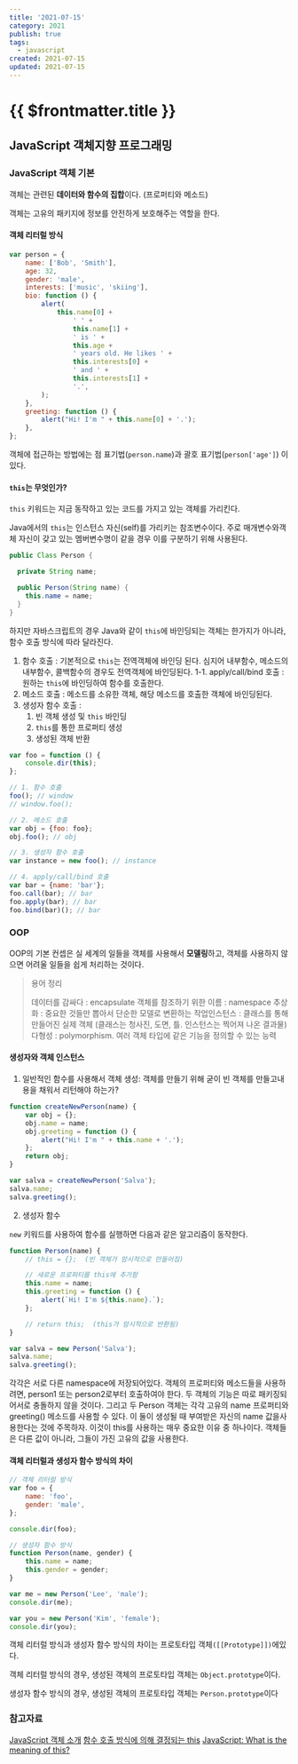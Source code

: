 ```yaml
---
title: '2021-07-15'
category: 2021
publish: true
tags:
  - javascript
created: 2021-07-15
updated: 2021-07-15
---
```


# {{ $frontmatter.title }}

## JavaScript 객체지향 프로그래밍

### JavaScript 객체 기본

객체는 관련된 **데이터와 함수의 집합**이다. (프로퍼티와 메소드)

객체는 고유의 패키지에 정보를 안전하게 보호해주는 역할을 한다.

#### 객체 리터럴 방식

```js
var person = {
	name: ['Bob', 'Smith'],
	age: 32,
	gender: 'male',
	interests: ['music', 'skiing'],
	bio: function () {
		alert(
			this.name[0] +
				' ' +
				this.name[1] +
				' is ' +
				this.age +
				' years old. He likes ' +
				this.interests[0] +
				' and ' +
				this.interests[1] +
				'.',
		);
	},
	greeting: function () {
		alert("Hi! I'm " + this.name[0] + '.');
	},
};
```

객체에 접근하는 방법에는 점 표기법(`person.name`)과 괄호 표기법(`person['age']`) 이 있다.

#### `this`는 무엇인가?

`this` 키워드는 지금 동작하고 있는 코드를 가지고 있는 객체를 가리킨다.

Java에서의 `this`는 인스턴스 자신(self)를 가리키는 참조변수이다. 주로 매개변수와객체 자신이 갖고 있는 멤버변수명이 같을 경우 이를 구분하기 위해 사용된다.

```java
public Class Person {

  private String name;

  public Person(String name) {
    this.name = name;
  }
}
```

하지만 자바스크립트의 경우 Java와 같이 `this`에 바인딩되는 객체는 한가지가 아니라, 함수 호출 방식에 따라 달라진다.

1. 함수 호출 : 기본적으로 `this`는 전역객체에 바인딩 된다. 심지어 내부함수, 메소드의 내부함수, 콜백함수의 경우도 전역객체에 바인딩된다. 1-1. apply/call/bind 호출 : 원하는 `this`에 바인딩하여 함수를 호출한다.
2. 메소드 호출 : 메소드를 소유한 객체, 해당 메소드를 호출한 객체에 바인딩된다.
3. 생성자 함수 호출 :
   1. 빈 객체 생성 및 `this` 바인딩
   2. `this`를 통한 프로퍼티 생성
   3. 생성된 객체 반환

```js
var foo = function () {
	console.dir(this);
};

// 1. 함수 호출
foo(); // window
// window.foo();

// 2. 메소드 호출
var obj = {foo: foo};
obj.foo(); // obj

// 3. 생성자 함수 호출
var instance = new foo(); // instance

// 4. apply/call/bind 호출
var bar = {name: 'bar'};
foo.call(bar); // bar
foo.apply(bar); // bar
foo.bind(bar)(); // bar
```

### OOP

OOP의 기본 컨셉은 실 세계의 일들을 객체를 사용해서 **모델링**하고, 객체를 사용하지 않으면 어려울 일들을 쉽게 처리하는 것이다.

> 용어 정리
>
> 데이터를 감싸다 : encapsulate 객체를 참조하기 위한 이름 : namespace 추상화 : 중요한 것들만 뽑아서 단순한 모델로 변환하는 작업인스턴스 : 클래스를 통해 만들어진 실제 객체 (클래스는 청사진, 도면, 틀. 인스턴스는 찍어져 나온 결과물) 다형성 : polymorphism. 여러 객체 타입에 같은 기능을 정의할 수 있는 능력

#### 생성자와 객체 인스턴스

1. 일반적인 함수를 사용해서 객체 생성: 객체를 만들기 위해 굳이 빈 객체를 만들고내용을 채워서 리턴해야 하는가?

```js
function createNewPerson(name) {
	var obj = {};
	obj.name = name;
	obj.greeting = function () {
		alert("Hi! I'm " + this.name + '.');
	};
	return obj;
}

var salva = createNewPerson('Salva');
salva.name;
salva.greeting();
```

2. 생성자 함수

`new` 키워드를 사용하여 함수를 실행하면 다음과 같은 알고리즘이 동작한다.

```js
function Person(name) {
	// this = {};  (빈 객체가 암시적으로 만들어짐)

	// 새로운 프로퍼티를 this에 추가함
	this.name = name;
	this.greeting = function () {
		alert(`Hi! I'm ${this.name}.`);
	};

	// return this;  (this가 암시적으로 반환됨)
}

var salva = new Person('Salva');
salva.name;
salva.greeting();
```

각각은 서로 다른 namespace에 저장되어있다. 객체의 프로퍼티와 메소드들을 사용하려면, person1 또는 person2로부터 호출하여야 한다. 두 객체의 기능은 따로 패키징되어서로 충돌하지 않을 것이다. 그리고 두 Person 객체는 각각 고유의 name 프로퍼티와 greeting() 메소드를 사용할 수 있다. 이 둘이 생성될 때 부여받은 자신의 name 값을사용한다는 것에 주목하자. 이것이 this를 사용하는 매우 중요한 이유 중 하나이다. 객체들은 다른 값이 아니라, 그들이 가진 고유의 값을 사용한다.

#### 객체 리터럴과 생성자 함수 방식의 차이

```js
// 객체 리터럴 방식
var foo = {
	name: 'foo',
	gender: 'male',
};

console.dir(foo);

// 생성자 함수 방식
function Person(name, gender) {
	this.name = name;
	this.gender = gender;
}

var me = new Person('Lee', 'male');
console.dir(me);

var you = new Person('Kim', 'female');
console.dir(you);
```

객체 리터럴 방식과 생성자 함수 방식의 차이는 프로토타입 객체`([[Prototype]])`에있다.

객체 리터럴 방식의 경우, 생성된 객체의 프로토타입 객체는 `Object.prototype`이다.

생성자 함수 방식의 경우, 생성된 객체의 프로토타입 객체는 `Person.prototype`이다

### 참고자료

[JavaScript 객체 소개](https://developer.mozilla.org/ko/docs/Learn/JavaScript/Objects) [함수 호출 방식에 의해 결정되는 this](https://poiemaweb.com/js-this#3-%EC%83%9D%EC%84%B1%EC%9E%90-%ED%98%B8%EC%B6%9C-%ED%8C%A8%ED%84%B4constructor-invocation-pattern) [JavaScript: What is the meaning of this?](https://web.dev/javascript-this/)
